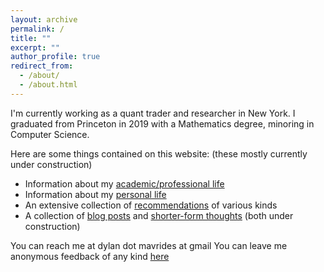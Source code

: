 ```yaml
---
layout: archive
permalink: /
title: ""
excerpt: ""
author_profile: true
redirect_from: 
  - /about/
  - /about.html
---
```

I'm currently working as a quant trader and researcher in New York. I graduated from Princeton in 2019 with a Mathematics degree, minoring in Computer Science. 

Here are some things contained on this website:
(these mostly currently under construction)
* Information about my <a href="https://dmavrides.github.io/portfolio/">academic/professional life</a>
* Information about my <a href="https://dmavrides.github.io/personal/">personal life</a>
* An extensive collection of <a href="https://dmavrides.github.io/recs/">recommendations</a> of various kinds
* A collection of <a href="https://dmavrides.github.io/year-archive/">blog posts</a> and <a href="https://dmavrides.github.io/thoughts/">shorter-form thoughts</a> (both under construction)

You can reach me at dylan dot mavrides at gmail
You can leave me anonymous feedback of any kind <a href="https://www.admonymous.co/dmavrides">here</a>
